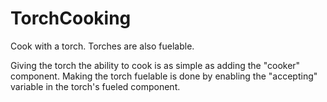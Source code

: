 # TorchCooking
Cook with a torch. Torches are also fuelable.

Giving the torch the ability to cook is as simple as adding the "cooker" component.
Making the torch fuelable is done by enabling the "accepting" variable in the torch's fueled component.
